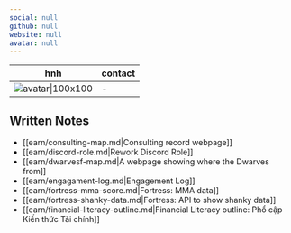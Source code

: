```yaml
---
social: null
github: null
website: null
avatar: null
---
```

<div class="profile"/>

| hnh                    | contact |
| ---------------------- | ------- |
| ![avatar\|100x100](\-) | \-      |

## Written Notes

- [[earn/consulting-map.md|Consulting record webpage]]
- [[earn/discord-role.md|Rework Discord Role]]
- [[earn/dwarvesf-map.md|A webpage showing where the Dwarves from]]
- [[earn/engagament-log.md|Engagement Log]]
- [[earn/fortress-mma-score.md|Fortress: MMA data]]
- [[earn/fortress-shanky-data.md|Fortress: API to show shanky data]]
- [[earn/financial-literacy-outline.md|Financial Literacy outline: Phổ cập Kiến thức Tài chính]]
